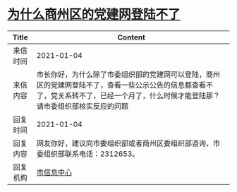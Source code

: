 # <a href="http://www.shangluo.gov.cn/zmhd/ldxxxx.jsp?urltype=leadermail.LeaderMailContentUrl&wbtreeid=1112&leadermailid=6768">为什么商州区的党建网登陆不了</a>
|Title|Content|
|:---:|---|
|来信时间|2021-01-04|
|来信内容|市长你好，为什么除了市委组织部的党建网可以登陆，商州区的党建网登陆不了，查看一些公示公告的信息都查看不了，党关系转不了，已经一个月了，什么时候才能登陆那？请市委组织部核实反应的问题|
|回复时间|2021-01-04|
|回复内容|网友你好，建议向市委组织部或者商州区委组织部咨询，市委组织部联系电话：2312653。|
|回复机构|<a href="../../categories/agencies/市信息中心.md">市信息中心</a>|